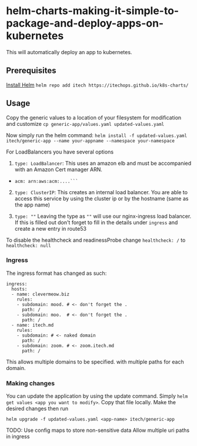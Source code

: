 # helm-charts-making-it-simple-to-package-and-deploy-apps-on-kubernetes

This will automatically deploy an app to kubernetes.

## Prerequisites
[Install Helm](https://github.com/kubernetes/helm#install)
`helm repo add itech https://itechops.github.io/k8s-charts/`

## Usage

Copy the generic values to a location of your filesystem for modification and customize
`cp generic-app/values.yaml updated-values.yaml`

Now simply run the helm command:
`helm install -f updated-values.yaml itech/generic-app --name your-appname --namespace your-namespace`

For LoadBalancers you have several options

1) `type: LoadBalancer`: This uses an amazon elb and must be accompanied with an Amazon Cert manager ARN.

* ```type: LoadBalancer
  acm: arn:aws:acm:....```

2) `type: ClusterIP`: This creates an internal load balancer. You are able to access this service by using the cluster ip or by the hostname (same as the app name)

3) `type: ""` Leaving the type as `""` will use our nginx-ingress load balancer. If this is filled out don't forget to fill in the details under `ingress` and create a new entry in route53

To disable the healthcheck and readinessProbe change `healthcheck: /` to `healthcheck: null`


### Ingress
The ingress format has changed as such:

```
ingress:
  hosts:
  - name: clevermeow.biz
    rules:
    - subdomain: mood. # <- don't forget the .
      path: /
    - subdomain: moo.  # <- don't forget the .
      path: /
  - name: itech.md
    rules:
    - subdomain: # <- naked domain
      path: /
    - subdomain: zoom. # <- zoom.itech.md
      path: /
```
This allows multiple domains to be specified. with multiple paths for each domain.

### Making changes

You can update the application by using the update command. Simply `helm get values <app you want to modify>`. Copy that file locally. Make the desired changes then run

`helm upgrade -f updated-values.yaml <app-name> itech/generic-app`

TODO:
Use config maps to store non-sensitive data
Allow multiple uri paths in ingress